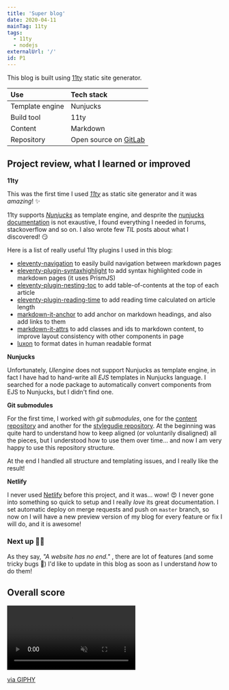 ```yaml
---
title: 'Super blog'
date: 2020-04-11
mainTag: 11ty
tags:
  - 11ty
  - nodejs
externalUrl: '/'
id: P1
---
```


This blog is built using [11ty](https://github.com/11ty/eleventy) static site generator.

| Use             | Tech stack                 |
|:----------------|:---------------------------|
| Template engine | Nunjucks                   |
| Build tool      | 11ty                       |
| Content         | Markdown                   |
| Repository      | Open source on [GitLab](https://gitlab.com/giuliach/super-blog-11ty) |

## Project review, what I learned or improved

**11ty**

This was the first time I used _[11ty](https://www.11ty.io/)_ as static site generator and it was _amazing_! ✨

11ty supports _[Nunjucks](https://mozilla.github.io/nunjucks/)_ as template engine, and desprite the [nunjucks documentation](https://mozilla.github.io/nunjucks/templating.html) is not exaustive, I found everything I needed in forums, stackoverflow and so on. I also wrote few _TIL_ posts about what I discovered! 😏

Here is a list of really useful 11ty plugins I used in this blog:

- [eleventy-navigation](https://github.com/11ty/eleventy-navigation) to easily build navigation between markdown pages
- [eleventy-plugin-syntaxhighlight](https://github.com/11ty/eleventy-plugin-syntaxhighlight) to add syntax highlighted code in markdown pages (it uses PrismJS)
- [eleventy-plugin-nesting-toc](https://github.com/JordanShurmer/eleventy-plugin-toc) to add table-of-contents at the top of each article
- [eleventy-plugin-reading-time](https://github.com/johanbrook/eleventy-plugin-reading-time) to add reading time calculated on article length
- [markdown-it-anchor](https://github.com/valeriangalliat/markdown-it-anchor) to add anchor on markdown headings, and also add links to them
- [markdown-it-attrs](https://github.com/arve0/markdown-it-attrs) to add classes and ids to markdown content, to improve layout consistency with other components in page
- [luxon](https://github.com/moment/luxon) to format dates in human readable format

**Nunjucks**

Unfortunately, _UIengine_ does not support Nunjucks as template engine, in fact I have had to hand-write all _EJS_ templates in Nunjucks language. I searched for a node package to automatically convert components from EJS to Nunjucks, but I didn't find one.

**Git submodules**

For the first time, I worked with _git submodules_, one for the [content repository](https://gitlab.com/giuliach/super-blog-content) and another for the [stylegudie repository](https://gitlab.com/giuliach/super-styleguide). At the beginning was quite hard to understand how to keep aligned (or voluntarily disaligned) all the pieces, but I understood how to use them over time... and now I am very happy to use this repository structure.

At the end I handled all structure and templating issues, and I really like the result!

**Netlify**

I never used [Netlify](https://www.netlify.com/) before this project, and it was... wow! 😍 I never gone into something so quick to setup and I really *love* its great documentation. I set automatic deploy on merge requests and push on `master` branch, so now on I will have a new preview version of my blog for every feature or fix I will do, and it is awesome!

### Next up 💪🏻

As they say, _"A website has no end."_ , there are lot of features (and some tricky bugs 🐛) I'd like to update in this blog as soon as I understand _how_ to do them!

## Overall score

<div class="s-giphy s-giphy--medium-d">
  <video autoplay loop muted playsinline>
    <source src="https://i.giphy.com/media/m8WzRSb4xDcMx2WbkV/giphy.mp4" type="video/mp4">
  </video>
  <p><a href="https://giphy.com/gifs/smallfootmovie-omg-crazy-m8WzRSb4xDcMx2WbkV">via GIPHY</a></p>
</div>
